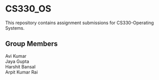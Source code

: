 # CS330_OS
This repository contains assignment submissions for CS330-Operating Systems.

## Group Members
Avi Kumar <br/>
Jaya Gupta <br/>
Harshit Bansal <br/>
Arpit Kumar Rai <br/>
